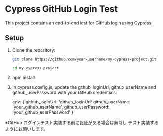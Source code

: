 # Cypress GitHub Login Test

This project contains an end-to-end test for GitHub login using Cypress.

## Setup

1. Clone the repository:

   ```sh
   git clone https://github.com/your-username/my-cypress-project.git

   cd my-cypress-project

   ```

2. npm install

3. In cypress.config.js, update the github_loginUrl, github_userName and github_userPassword with your GitHub credentials:

   env: {
   github_loginUrl: 'github_loginUrl'
   github_userName: 'your_github_userName',
   github_userPassword: 'your_github_userPassword'
   }

※GitHub ログインテスト実装する前に認証がある場合は解除し
テスト実装するようにお願いします。

